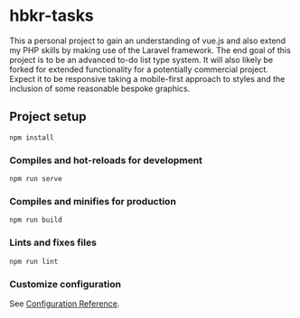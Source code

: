 # hbkr-tasks

This a personal project to gain an understanding of vue.js and also extend my PHP skills by making use of the Laravel framework. The end goal of this project is to be an advanced to-do list type system. It will also likely be forked for extended functionality for a potentially commercial project. Expect it to be responsive taking a mobile-first approach to styles and the inclusion of some reasonable bespoke graphics.

## Project setup
```
npm install
```

### Compiles and hot-reloads for development
```
npm run serve
```

### Compiles and minifies for production
```
npm run build
```

### Lints and fixes files
```
npm run lint
```

### Customize configuration
See [Configuration Reference](https://cli.vuejs.org/config/).
